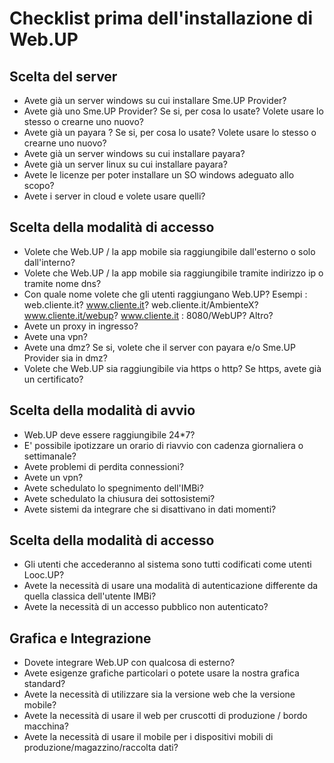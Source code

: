 # Checklist prima dell'installazione di Web.UP

## Scelta del server

-  Avete già un server windows su cui installare Sme.UP Provider?
-  Avete già uno Sme.UP Provider? Se si, per cosa lo usate? Volete usare lo stesso o crearne uno nuovo?
-  Avete già un payara ? Se si, per cosa lo usate? Volete usare lo stesso o crearne uno nuovo?
-  Avete già un server windows su cui installare payara?
-  Avete già un server linux su cui installare payara?
-  Avete le licenze per poter installare un SO windows adeguato allo scopo?
-  Avete i server in cloud e volete usare quelli?

## Scelta della modalità di accesso
-  Volete che Web.UP / la app mobile sia raggiungibile dall'esterno o solo dall'interno?
-  Volete che Web.UP / la app mobile sia raggiungibile tramite indirizzo ip o tramite nome dns?
-  Con quale nome volete che gli utenti raggiungano Web.UP? Esempi :  web.cliente.it? www.cliente.it? web.cliente.it/AmbienteX? www.cliente.it/webup? www.cliente.it : 8080/WebUP? Altro?
-  Avete un proxy in ingresso?
-  Avete una vpn?
-  Avete una dmz? Se si, volete che il server con payara e/o Sme.UP Provider sia in dmz?
-  Volete che Web.UP sia raggiungibile via https o http? Se https, avete già un certificato?

## Scelta della modalità di avvio
-  Web.UP deve essere raggiungibile 24\*7?
-  E' possibile ipotizzare un orario di riavvio con cadenza giornaliera o settimanale?
-  Avete problemi di perdita connessioni?
-  Avete un vpn?
-  Avete schedulato lo spegnimento dell'IMBi?
-  Avete schedulato la chiusura dei sottosistemi?
-  Avete sistemi da integrare che si disattivano in dati momenti?

## Scelta della modalità di accesso
-  Gli utenti che accederanno al sistema sono tutti codificati come utenti Looc.UP?
-  Avete la necessità di usare una modalità di autenticazione differente da quella classica dell'utente IMBi?
-  Avete la necessità di un accesso pubblico non autenticato?

## Grafica e Integrazione
-  Dovete integrare Web.UP con qualcosa di esterno?
-  Avete esigenze grafiche particolari o potete usare la nostra grafica standard?
-  Avete la necessità di utilizzare sia la versione web che la versione mobile?
-  Avete la necessità di usare il web per cruscotti di produzione / bordo macchina?
-  Avete la necessità di usare il mobile per i dispositivi mobili di produzione/magazzino/raccolta dati?
